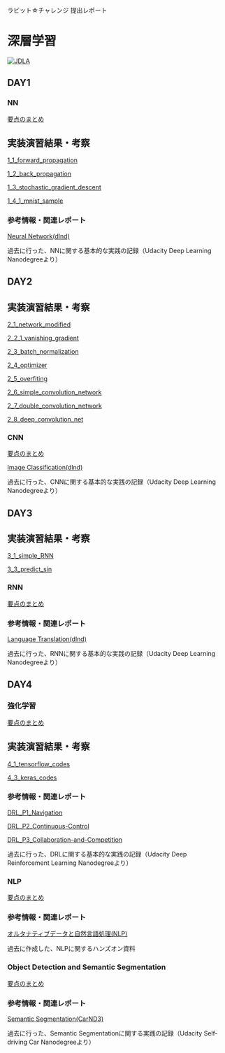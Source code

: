 ラビット☆チャレンジ 提出レポート

# 深層学習

[![JDLA](http://ai999.careers/bnr_jdla.png)](http://study-ai.com/jdla/)


  
## DAY1

### NN
  
[要点のまとめ](./DAY1_NN.md)

## 実装演習結果・考察
[1_1_forward_propagation](./notebook/lesson_1/1_1_forward_propagation.ipynb)

[1_2_back_propagation](./notebook/lesson_1/1_2_back_propagation.ipynb)

[1_3_stochastic_gradient_descent](./notebook/lesson_1/1_3_stochastic_gradient_descent.ipynb)

[1_4_1_mnist_sample](./notebook/lesson_1/1_4_1_mnist_sample.ipynb)

### 参考情報・関連レポート

[Neural Network(dlnd)](https://github.com/YoshiyukiKono/dlnd/tree/master/project-1)

過去に行った、NNに関する基本的な実践の記録（Udacity Deep Learning Nanodegreeより）
 
  
## DAY2

## 実装演習結果・考察
[2_1_network_modified](./notebook/lesson_2/2_1_network_modified.ipynb)

[2_2_1_vanishing_gradient](./notebook/lesson_2/2_2_1_vanishing_gradient.ipynb)

[2_3_batch_normalization](./notebook/lesson_2/2_3_batch_normalization.ipynb)

[2_4_optimizer](./notebook/lesson_2/2_4_optimizer.ipynb)

[2_5_overfiting](./notebook/lesson_2/2_5_overfiting.ipynb)

[2_6_simple_convolution_network](./notebook/lesson_2/2_6_simple_convolution_network.ipynb)

[2_7_double_convolution_network](./notebook/lesson_2/2_7_double_convolution_network.ipynb)

[2_8_deep_convolution_net](./notebook/lesson_2/2_8_deep_convolution_net.ipynb)
### CNN

[要点のまとめ](./DAY2_CNN.md)

[Image Classification(dlnd)](https://github.com/YoshiyukiKono/dlnd/tree/master/project-2)

過去に行った、CNNに関する基本的な実践の記録（Udacity Deep Learning Nanodegreeより）

## DAY3

## 実装演習結果・考察
[3_1_simple_RNN](./notebook/lesson_3/3_1_simple_RNN.ipynb)

[3_3_predict_sin](./notebook/lesson_3/3_3_predict_sin.ipynb)

### RNN
[要点のまとめ](./DAY3_RNN.md)
  
### 参考情報・関連レポート
  
[Language Translation(dlnd)](https://github.com/YoshiyukiKono/dlnd/tree/master/project-4)

過去に行った、RNNに関する基本的な実践の記録（Udacity Deep Learning Nanodegreeより）

## DAY4
  
### 強化学習
[要点のまとめ](./DAY4_1_RL.md)

## 実装演習結果・考察
[4_1_tensorflow_codes](./notebook/lesson_4/4_1_tensorflow_codes.ipynb)

[4_3_keras_codes](./notebook/lesson_4/4_3_keras_codes.ipynb)

### 参考情報・関連レポート
[DRL_P1_Navigation](https://github.com/YoshiyukiKono/DRL_P1_Navigation)

[DRL_P2_Continuous-Control](https://github.com/YoshiyukiKono/DRL_P2_Continuous-Control)

[DRL_P3_Collaboration-and-Competition](https://github.com/YoshiyukiKono/DRL_P3_Collaboration-and-Competition)

過去に行った、DRLに関する基本的な実践の記録（Udacity Deep Reinforcement Learning Nanodegreeより）

### NLP
[要点のまとめ](./DAY4_NLP.md)

### 参考情報・関連レポート

[オルタナティブデータと自然言語処理(NLP)](https://github.com/YoshiyukiKono/dsml_01_nlp)

過去に作成した、NLPに関するハンズオン資料

### Object Detection and Semantic Segmentation
[要点のまとめ](./DAY4_OD_SS.md)

### 参考情報・関連レポート

[Semantic Segmentation(CarND3)](https://github.com/YoshiyukiKono/CarND3/tree/master/Semantic-Segmentation)

過去に行った、Semantic Segmentationに関する実践の記録（Udacity Self-driving Car Nanodegreeより）
